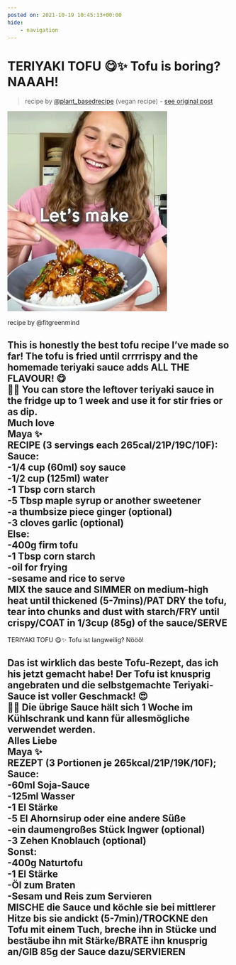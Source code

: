 ```yaml
---
posted on: 2021-10-19 10:45:13+00:00
hide:
    - navigation
---
```


# TERIYAKI TOFU 😋✨ Tofu is boring? NAAAH!  

> recipe by [@plant_basedrecipe](https://www.instagram.com/plant_basedrecipe/) 
(vegan recipe) - [see original post](https://instagram.com/p/CVNRK6OpLNA)

![](../img/plant_basedrecipe_19-10-2021_1010.png)

recipe by @fitgreenmind  
  
This is honestly the best tofu recipe I’ve made so far! The tofu is fried until crrrrispy and the homemade teriyaki sauce adds ALL THE FLAVOUR! 😋  
👩‍🍳 You can store the leftover teriyaki sauce in the fridge up to 1 week and use it for stir fries or as dip.  
Much love  
Maya ✨  
RECIPE (3 servings each 265cal/21P/19C/10F):  
Sauce:  
-1/4 cup (60ml) soy sauce  
-1/2 cup (125ml) water  
-1 Tbsp corn starch   
-5 Tbsp maple syrup or another sweetener   
-a thumbsize piece ginger (optional)  
-3 cloves garlic (optional)   
Else:  
-400g firm tofu  
-1 Tbsp corn starch  
-oil for frying  
-sesame and rice to serve  
MIX the sauce and SIMMER on medium-high heat until thickened (5-7mins)/PAT DRY the tofu, tear into chunks and dust with starch/FRY until crispy/COAT in 1/3cup (85g) of the sauce/SERVE  
-  
TERIYAKI TOFU 😋✨ Tofu ist langweilig? Nööö!  
  
Das ist wirklich das beste Tofu-Rezept, das ich his jetzt gemacht habe! Der Tofu ist knusprig angebraten und die selbstgemachte Teriyaki-Sauce ist voller Geschmack! 😍  
👩‍🍳 Die übrige Sauce hält sich 1 Woche im Kühlschrank und kann für allesmögliche verwendet werden.  
Alles Liebe  
Maya ✨  
REZEPT (3 Portionen je 265kcal/21P/19K/10F);  
Sauce:  
-60ml Soja-Sauce  
-125ml Wasser  
-1 El Stärke  
-5 El Ahornsirup oder eine andere Süße  
-ein daumengroßes Stück Ingwer (optional)  
-3 Zehen Knoblauch (optional)  
Sonst:  
-400g Naturtofu   
-1 El Stärke  
-Öl zum Braten  
-Sesam und Reis zum Servieren  
MISCHE die Sauce und köchle sie bei mittlerer Hitze bis sie andickt (5-7min)/TROCKNE den Tofu mit einem Tuch, breche ihn in Stücke und bestäube ihn mit Stärke/BRATE ihn knusprig an/GIB 85g der Sauce dazu/SERVIEREN  
-   